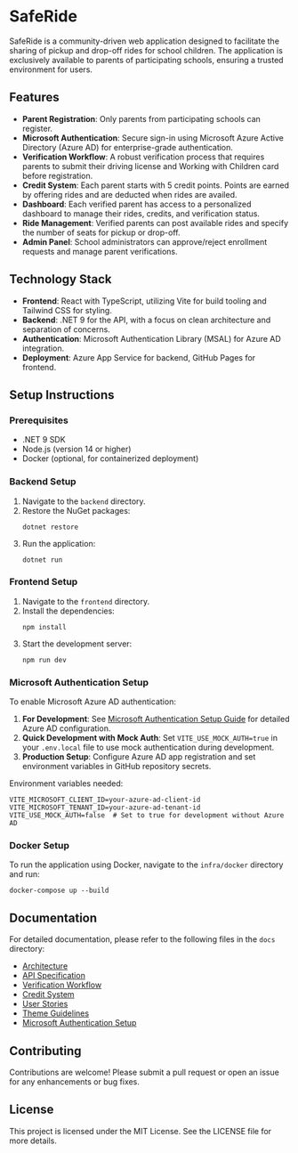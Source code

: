# SafeRide

SafeRide is a community-driven web application designed to facilitate the sharing of pickup and drop-off rides for school children. The application is exclusively available to parents of participating schools, ensuring a trusted environment for users.

## Features

- **Parent Registration**: Only parents from participating schools can register.
- **Microsoft Authentication**: Secure sign-in using Microsoft Azure Active Directory (Azure AD) for enterprise-grade authentication.
- **Verification Workflow**: A robust verification process that requires parents to submit their driving license and Working with Children card before registration.
- **Credit System**: Each parent starts with 5 credit points. Points are earned by offering rides and are deducted when rides are availed.
- **Dashboard**: Each verified parent has access to a personalized dashboard to manage their rides, credits, and verification status.
- **Ride Management**: Verified parents can post available rides and specify the number of seats for pickup or drop-off.
- **Admin Panel**: School administrators can approve/reject enrollment requests and manage parent verifications.

## Technology Stack

- **Frontend**: React with TypeScript, utilizing Vite for build tooling and Tailwind CSS for styling.
- **Backend**: .NET 9 for the API, with a focus on clean architecture and separation of concerns.
- **Authentication**: Microsoft Authentication Library (MSAL) for Azure AD integration.
- **Deployment**: Azure App Service for backend, GitHub Pages for frontend.

## Setup Instructions

### Prerequisites

- .NET 9 SDK
- Node.js (version 14 or higher)
- Docker (optional, for containerized deployment)

### Backend Setup

1. Navigate to the `backend` directory.
2. Restore the NuGet packages:
   ```
   dotnet restore
   ```
3. Run the application:
   ```
   dotnet run
   ```

### Frontend Setup

1. Navigate to the `frontend` directory.
2. Install the dependencies:
   ```
   npm install
   ```
3. Start the development server:
   ```
   npm run dev
   ```

### Microsoft Authentication Setup

To enable Microsoft Azure AD authentication:

1. **For Development**: See [Microsoft Authentication Setup Guide](docs/microsoft-auth-setup.md) for detailed Azure AD configuration.
2. **Quick Development with Mock Auth**: Set `VITE_USE_MOCK_AUTH=true` in your `.env.local` file to use mock authentication during development.
3. **Production Setup**: Configure Azure AD app registration and set environment variables in GitHub repository secrets.

Environment variables needed:
```env
VITE_MICROSOFT_CLIENT_ID=your-azure-ad-client-id
VITE_MICROSOFT_TENANT_ID=your-azure-ad-tenant-id
VITE_USE_MOCK_AUTH=false  # Set to true for development without Azure AD
```

### Docker Setup

To run the application using Docker, navigate to the `infra/docker` directory and run:
```
docker-compose up --build
```

## Documentation

For detailed documentation, please refer to the following files in the `docs` directory:

- [Architecture](docs/architecture.md)
- [API Specification](docs/api-spec.md)
- [Verification Workflow](docs/verification-workflow.md)
- [Credit System](docs/credit-system.md)
- [User Stories](docs/user-stories.md)
- [Theme Guidelines](docs/theme-guidelines.md)
- [Microsoft Authentication Setup](docs/microsoft-auth-setup.md)

## Contributing

Contributions are welcome! Please submit a pull request or open an issue for any enhancements or bug fixes.

## License

This project is licensed under the MIT License. See the LICENSE file for more details.